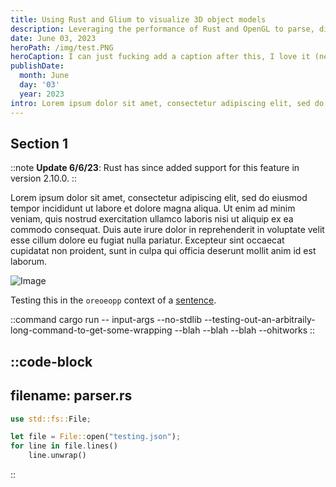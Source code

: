 ```yaml
---
title: Using Rust and Glium to visualize 3D object models
description: Leveraging the performance of Rust and OpenGL to parse, display, and interact with various 3D object file formats, including STL, OBJ, and GLTF.
date: June 03, 2023
heroPath: /img/test.PNG
heroCaption: I can just fucking add a caption after this, I love it (needs to be optional/rename?)
publishDate:
  month: June
  day: '03'
  year: 2023
intro: Lorem ipsum dolor sit amet, consectetur adipiscing elit, sed do eiusmod tempor incididunt ut labore et dolore magna aliqua. Ut enim ad minim veniam, quis nostrud exercitation ullamco laboris nisi ut aliquip ex ea commodo consequat. Duis aute irure dolor in reprehenderit in voluptate velit esse cillum dolore eu fugiat nulla pariatur. Excepteur sint occaecat cupidatat non proident, sunt in culpa qui officia deserunt mollit anim id est laborum.
---
```


## Section 1

::note
**Update 6/6/23**: Rust has since added support for this feature in version 2.10.0.
::

Lorem ipsum dolor sit amet, consectetur adipiscing elit, sed do eiusmod tempor incididunt ut labore et dolore magna aliqua. Ut enim ad minim veniam, quis nostrud exercitation ullamco laboris nisi ut aliquip ex ea commodo consequat. Duis aute irure dolor in reprehenderit in voluptate velit esse cillum dolore eu fugiat nulla pariatur. Excepteur sint occaecat cupidatat non proident, sunt in culpa qui officia deserunt mollit anim id est laborum.

![Image](/img/test.PNG)

Testing this in the `oreoeopp` context of a [sentence](https://google.com).

::command
cargo run -- input-args --no-stdlib --testing-out-an-arbitraily-long-command-to-get-some-wrapping --blah --blah --blah --ohitworks
::

::code-block
---
filename: parser.rs
---
```rust
use std::fs::File;

let file = File::open("testing.json");
for line in file.lines()
	line.unwrap()
```
::
